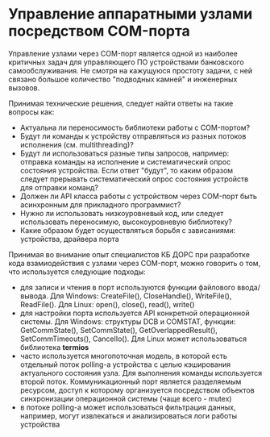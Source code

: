 # Управление аппаратными узлами посредством COM-порта

Управление узлами через COM-порт является одной из наиболее критичных задач для управляющего ПО устройствами банковского самообслуживания. Не смотря на кажущуюся простоту задачи, с ней связано большое количество "подводных камней" и инженерных вызовов.

Принимая технические решения, следует найти ответы на такие вопросы как:

-	Актуальна ли переносимость библиотеки работы с COM-портом?
-	Будут ли команды к устройству отправляться из разных потоков исполнения (см. multithreading)?
-	Будут ли использоваться разные типы запросов, например: отправка команды на исполнение и систематический опрос состояния устройства. Если ответ "будут", то каким образом следует прерывать систематический опрос состояния устройств для отправки команд?
- Должен ли API класса работы с устройством через COM-порт быть асинхронным для прикладного программист?
-	Нужно ли использовать низкоуровневый код, или следует использовать переносимую, высокоуровневую библиотеку?
-	Какие образом будет осуществляться борьбя с зависаниями: устройства, драйвера порта

Принимая во внимание опыт специалистов КБ ДОРС при разработке кода взамиодействия с узлами через COM-порт, можно говорить о том, что используется следующие подходы:

- для записи и чтения в порт используются функции файлового ввода/вывода. Для Windows: CreateFile(), CloseHandle(), WriteFile(), ReadFile(). Для Linux: open(), close(), read(), write()
- для настройки порта используется API конкретной операционной системы. Для Windows: структуры DCB и COMSTAT, функции: GetCommState(), SetCommState(), GetOverlappedResult(), SetCommTimeouts(), CancelIo(). Для Linux может использоваться библиотека **termios**
- часто используется многопоточная модель, в которой есть отдельный поток polling-а устройства с целью кэширования актуального состояния узла. Для выполнения команды используется второй поток. Коммуникационный порт является разделяемым ресурсом, доступ к которому организуется посредством объектов синхронизации операционной системы (чаще всего - mutex)
- в потоке polling-а может использоваться фильтрация данных, например, могут извлекаться и анализироваться логи работы устройства

